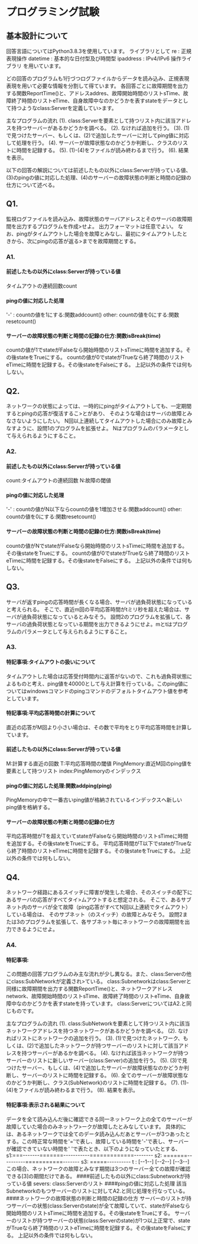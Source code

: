 # プログラミング試験
## 基本設計について
回答言語についてはPython3.8.3を使用しています。
ライブラリとして
re : 正規表現操作
datetime : 基本的な日付型及び時間型
ipaddress : IPv4/IPv6 操作ライブラリ
を用いています。

どの回答のプログラムも1行づつログファイルからデータを読み込み、正規表現表現を用いて必要な情報を分割して得ています。
各回答ごとに故障期間を出力する関数ReportTime()と、アドレスaddres、故障開始時間のリストsTime、故障終了時間のリストeTime、自身故障中なのかどうかを表すstateをデータとして持つようなclass:Serverを定義してい>ます。

主なプログラムの流れ
(1). class:Serverを要素として持つリスト内に該当アドレスを持つサーバーがあるかどうかを調べる。
(2). なければ追加を行う。
(3). (1)で見つけたサーバー、もしくは、(2)で追加したサーバーに対してping値に対応して処理を行う。
(4). サーバーが故障状態なのかどうか判断し、クラスのリストに時間を記録する。
(5). (1)-(4)をファイルが読み終わるまで行う。
(6). 結果を表示。

以下の回答の解説については前述したもの以外にclass:Serverが持っている値、(3)のpingの値に対応した処理、(4)のサーバーの故障状態の判断と時間の記録の仕方について述べる。
## Q1.
監視ログファイルを読み込み、故障状態のサーバアドレスとそのサーバの故障期間を出力するプログラムを作成>せよ。
出力フォーマットは任意でよい。
なお、pingがタイムアウトした場合を故障とみなし、最初にタイムアウトしたときから、次にpingの応答が返る>までを故障期間とする。

### A1.
#### 前述したもの以外にclass:Serverが持っている値
タイムアウトの連続回数count
#### pingの値に対応した処理
'-'  : countの値を1にする:関数addcount()
other: countの値を0にする:関数resetcount()
#### サーバーの故障状態の判断と時間の記録の仕方:関数isBreak(time)
countの値が1でstateがFalseなら開始時間のリストsTimeに時間を追加する。その後stateをTrueにする。
countの値が0でstateがTrueなら終了時間のリストeTimeに時間を記録する。その後stateをFalseにする。
上記以外の条件では何もしない。

## Q2.
ネットワークの状態によっては、一時的にpingがタイムアウトしても、一定期間するとpingの応答が復活するこ>とがあり、
そのような場合はサーバの故障とみなさないようにしたい。
N回以上連続してタイムアウトした場合にのみ故障とみなすように、設問1のプログラムを拡張せよ。
Nはプログラムのパラメータとして与えられるようにすること。

### A2.
#### 前述したもの以外にclass:Serverが持っている値
count:タイムアウトの連続回数
N:故障の閾値
#### pingの値に対応した処理
'-'  : countの値がN以下ならcountの値を1増加させる:関数addcount()
other: countの値を0にする:関数resetcount()
#### サーバーの故障状態の判断と時間の記録の仕方:関数isBreak(time)
countの値がNでstateがFalseなら開始時間のリストsTimeに時間を追加する。その後stateをTrueにする。
countの値が0でstateがTrueなら終了時間のリストeTimeに時間を記録する。その後stateをFalseにする。
上記以外の条件では何もしない。

## Q3.
サーバが返すpingの応答時間が長くなる場合、サーバが過負荷状態になっていると考えられる。
そこで、直近m回の平均応答時間がtミリ秒を超えた場合は、サーバが過負荷状態になっているとみなそう。
設問2のプログラムを拡張して、各サーバの過負荷状態となっている期間を出力できるようにせよ。mとtはプログラムのパラメータとして与えられるようにすること。

### A3.
#### 特記事項:タイムアウトの扱いについて
タイムアウトした場合は応答受付時間内に返答がないので、これも過負荷状態によるものと考え、ping値を40000として与え計算を行っている。このping値についてはwindowsコマンドのpingコマンドのデフォルトタイムアウト値を参考としています。
#### 特記事項:平均応答時間の計算について
直近の応答がM回より小さい場合は、その数で平均をとり平均応答時間を計算しています。
#### 前述したもの以外にclass:Serverが持っている値
M:計算する直近の回数
T:平均応答時間の閾値
PingMemory:直近M回のping値を要素として持つリスト
index:PingMemoryのインデックス
#### pingの値に対応した処理:関数addping(ping)
PingMemoryの中で一番古いping値が格納されているインデックスへ新しいping値を格納する。
#### サーバーの故障状態の判断と時間の記録の仕方
平均応答時間がTを超えていてstateがFalseなら開始時間のリストsTimeに時間を追加する。その後stateをTrueにする。
平均応答時間がT以下でstateがTrueなら終了時間のリストeTimeに時間を記録する。その後stateをTrueにする。
上記以外の条件では何もしない。

## Q4.
ネットワーク経路にあるスイッチに障害が発生した場合、そのスイッチの配下にあるサーバの応答がすべてタイ>ムアウトすると想定される。
そこで、あるサブネット内のサーバが全て故障（ping応答がすべてN回以上連続でタイムアウト）している場合は、
そのサブネット（のスイッチ）の故障とみなそう。
設問2または3のプログラムを拡張して、各サブネット毎にネットワークの故障期間を出力できるようにせよ。

### A4.
#### 特記事項:
この問題の回答プログラムのみ主な流れが少し異なる。また、class:Serverの他にclass:SubNetworkが定義され>ている。
class:Subnetworkはclass:Serverと同様に故障期間を出力する関数ReportTime()と、ネットワークアドレスnetwork、故障開始時間のリストsTime、故障終了時間のリストeTime、自身故障中なのかどうかを表すstateを持っています。
class:ServerについてはA2.と同じものです。

主なプログラムの流れ
(1). class:SubNetworkを要素として持つリスト内に該当ネットワークアドレスを持つネットワークがあるかどうかを調べる。
(2). なければリストにネットワークの追加を行う。
(3). (1)で見つけたネットワーク、もしくは、(2)で追加したネットワークが持つサーバーのリストに対して該当アドレスを持つサーバーがあるかを調べる。
(4). なければ該当ネットワークが持つサーバーのリストに新しいサーバー(class:Server)の追加を行う。
(5). (3)で見つけたサーバー、もしくは、(4)で追加したサーバーが故障状態なのかどうか判断し、サーバーのリストに時間を記録する。
(6). 全てのサーバーが故障状態なのかどうか判断し、クラス(SubNetwork)のリストに時間を記録する。
(7). (1)-(4)をファイルが読み終わるまで行う。
(8). 結果を表示。

#### 特記事項:表示される結果について
データを全て読み込んだ後に確認できる同一ネットワーク上の全てのサーバーが故障していた場合のみネットワ>ークが故障したとみなしています。
具体的には、あるネットワークでは全てのデータ読み込んだあとサーバーが3つあったとする。この時正常な時間を'='で表し、故障している時間を'-'で表し、サーバーが確認できていない時間を' 'で表たとき、以下のようになっていたとする、
s1:===-------=======-----------=============--------
s2:              =======----------===========-------
s3:                                  =====----------
t :   [--1--]           [--2--]              [--3--]
この場合、ネットワークの故障とみなす期間は3つのサーバー全ての故障が確認できる[3]の期間だけである。
####前述したもの以外にclass:Subnetworkが持っている値
severs: class:Serverのリスト
####pingの値に対応した処理
該当Subnetworkのもつサーバーのリストに対してA2.と同じ処理を行なっている。
####ネットワークの故障状態の判断と時間の記録の仕方
サーバーのリストが持つサーバーの状態(class:Serverのstate)が全て故障していて、stateがFalseなら開始時間のリストsTimeに時間を追加する。その後stateをTrueにする。
サーバーのリストが持つサーバーの状態(class:Serverのstate)が1つ以上正常で、stateがTrueなら終了時間のリストeTimeに時間を記録する。その後stateをFalseにする。
上記以外の条件では何もしない。
